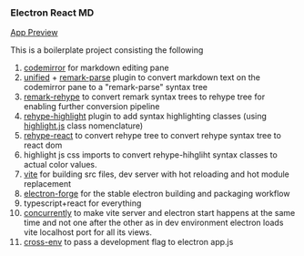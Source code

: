 ### Electron React MD

[App Preview](/public/app-preview.png)

This is a boilerplate project consisting the following 

1. [codemirror](https://codemirror.net/) for markdown editing pane
2. [unified](https://unifiedjs.com) + [remark-parse](https://github.com/remarkjs/remark/tree/main/packages/remark-parse) plugin to convert markdown text on the codemirror pane to a "remark-parse" syntax tree
3. [remark-rehype](https://github.com/remarkjs/remark-rehype) to convert remark syntax trees to rehype tree for enabling further conversion pipeline
4. [rehype-highlight](https://github.com/rehypejs/rehype-highlight) plugin to add syntax highlighting classes (using [highlight.js](https://highlightjs.org) class nomenclature)
5. [rehype-react](https://github.com/rehypejs/rehype-react) to convert rehype tree to convert rehype syntax tree to react dom
6. highlight js css imports to convert rehype-hihgliht syntax classes to actual color values.
7. [vite](https://vitejs.dev/) for building src files, dev server with hot reloading and hot module replacement 
8. [electron-forge](https://www.electronforge.io/) for the stable electron building and packaging workflow
9. typescript+react for everything
10. [concurrently](https://www.npmjs.com/package/concurrently) to make vite server and electron start happens at the same time and not one after the other as in dev environment electron loads vite localhost port for all its views. 
11. [cross-env](https://www.npmjs.com/package/cross-env) to pass a development flag to electron app.js

